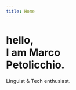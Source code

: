 ```yaml
---
title: Home
---
```


<h1 class="hero t-heading t-brandColor t-b--s"> hello, <br> I am Marco <br> Petolicchio.</h1>
<p class="hero">Linguist & Tech enthusiast.</p>